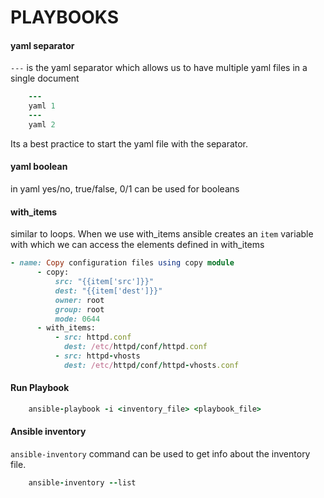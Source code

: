 # PLAYBOOKS

#### yaml separator
`---` is the yaml separator which allows us to have multiple yaml files in a single document
```ruby
    ---
    yaml 1
    ---
    yaml 2
```
Its a best practice to start the yaml file with the separator.

#### yaml boolean
in yaml yes/no, true/false, 0/1 can be used for booleans

#### with_items
similar to loops. When we use with_items ansible creates an `item` variable with which we can access the elements defined in with_items
```ruby
- name: Copy configuration files using copy module
      - copy:
          src: "{{item['src']}}"
          dest: "{{item['dest']}}"
          owner: root
          group: root
          mode: 0644
      - with_items:
          - src: httpd.conf
            dest: /etc/httpd/conf/httpd.conf
          - src: httpd-vhosts
            dest: /etc/httpd/conf/httpd-vhosts.conf
```
#### Run Playbook
```ruby
    ansible-playbook -i <inventory_file> <playbook_file>
```

#### Ansible inventory
`ansible-inventory` command can be used to get info about the inventory file.
```ruby
    ansible-inventory --list
```
